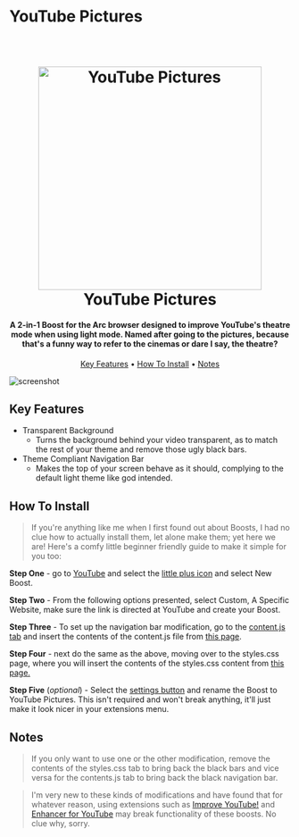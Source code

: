 # YouTube Pictures

<h1 align="center">
  <br>
  <img src="https://imgur.com/MUXuHq8.png" alt="YouTube Pictures" width="400"></>
  <br>
  YouTube Pictures
  <br>
</h1>

<h4 align="center">A 2-in-1 Boost for the Arc browser designed to improve YouTube's theatre mode when using light mode.
Named after going to the pictures, because that's a funny way to refer to the cinemas or dare I say, the theatre?</h4>

<p align="center">
  <a href="#key-features">Key Features</a> •
  <a href="#how-to-install">How To Install</a> •
  <a href="#notes">Notes</a>
</p>

![screenshot](https://imgur.com/e2f5vPN.png)

## Key Features

* Transparent Background
  - Turns the background behind your video transparent, as to match the rest of your theme and remove those ugly black bars.
* Theme Compliant Navigation Bar 
  - Makes the top of your screen behave as it should, complying to the default light theme like god intended.

## How To Install

> If you're anything like me when I first found out about Boosts, I had no clue how to actually install them, let alone make them; yet here we are! Here's a comfy little beginner friendly guide to make it simple for you too:

**Step One** - go to <a href="https://www.youtube.com>" target="_blank">YouTube</a> and select the <a href="https://imgur.com/a5SRI3H" target="_blank">little plus icon</a> and select New Boost.

**Step Two** - From the following options presented, select Custom, A Specific Website, make sure the link is directed at YouTube and create your Boost.

**Step Three** - To set up the navigation bar modification, go to the <a href="https://imgur.com/c2Dh4nB" target="_blank">content.js tab</a> and insert the contents of the content.js file from <a href="ADD LINK TO CONTENT.JS HERE">this page</a>.

**Step Four** - next do the same as the above, moving over to the styles.css page, where you will insert the contents of the styles.css content from <a href="INSERT LINK TO STYLES.CSS HERE">this page.</a>

**Step Five** (*optional*) - Select the <a href="https://imgur.com/0d1j5WY" target="_blank">settings button</a> and rename the Boost to YouTube Pictures. This isn't required and won't break anything, it'll just make it look nicer in your extensions menu.

## **Notes**
> If you only want to use one or the other modification, remove the contents of the styles.css tab to bring back the black bars and vice versa for the contents.js tab to bring back the black navigation bar.

> I'm very new to these kinds of modifications and have found that for whatever reason, using extensions such as <a href="https://chrome.google.com/webstore/detail/improve-youtube-video-you/bnomihfieiccainjcjblhegjgglakjdd" target="_blank">Improve YouTube!</a> and <a href="https://chrome.google.com/webstore/detail/enhancer-for-youtube/ponfpcnoihfmfllpaingbgckeeldkhle" target="_blank">Enhancer for YouTube</a> may break functionality of these boosts. No clue why, sorry.

